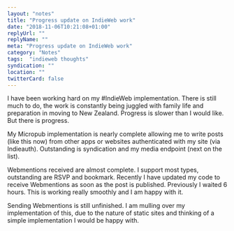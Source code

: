 ```yaml
---
layout: "notes"
title: "Progress update on IndieWeb work"
date: "2018-11-06T10:21:08+01:00"
replyUrl: ""
replyName: ""
meta: "Progress update on IndieWeb work"
category: "Notes"
tags:  "indieweb thoughts"
syndication: ""
location: ""
twitterCard: false
---
```

I have been working hard on my #IndieWeb implementation. There is still much to do, the work is constantly being juggled with family life and preparation in moving to New Zealand. Progress is slower than I would like. But there is progress.

My Micropub implementation is nearly complete allowing me to write posts (like this now) from other apps or websites authenticated with my site (via Indieauth). Outstanding is syndication and my media endpoint (next on the list).

Webmentions received are almost complete. I support most types, outstanding are RSVP and bookmark. Recently I have updated my code to receive Webmentions as soon as the post is published. Previously I waited 6 hours. This is working really smoothly and I am happy with it.

Sending Webmentions is still unfinished. I am mulling over my implementation of this, due to the nature of static sites and thinking of a simple implementation I would be happy with.
